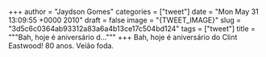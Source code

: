 
+++
author = "Jaydson Gomes"
categories = ["tweet"]
date = "Mon May 31 13:09:55 +0000 2010"
draft = false
image = "{TWEET_IMAGE}"
slug = "3d5c6c0364ab93312a83a6a4b13ce17c504bd124"
tags = ["tweet"]
title = """Bah, hoje é aniversário d..."""
+++
Bah, hoje é aniversário do Clint Eastwood! 80 anos. Veião foda.
